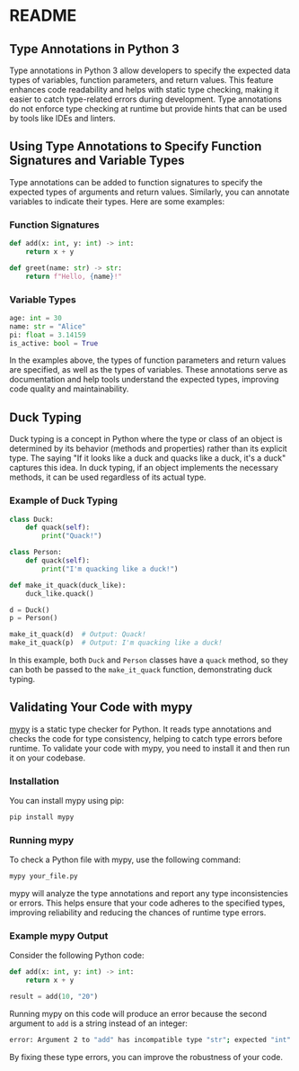 # README

## Type Annotations in Python 3

Type annotations in Python 3 allow developers to specify the expected data types of variables, function parameters, and return values. This feature enhances code readability and helps with static type checking, making it easier to catch type-related errors during development. Type annotations do not enforce type checking at runtime but provide hints that can be used by tools like IDEs and linters.

## Using Type Annotations to Specify Function Signatures and Variable Types

Type annotations can be added to function signatures to specify the expected types of arguments and return values. Similarly, you can annotate variables to indicate their types. Here are some examples:

### Function Signatures

```python
def add(x: int, y: int) -> int:
    return x + y

def greet(name: str) -> str:
    return f"Hello, {name}!"
```

### Variable Types

```python
age: int = 30
name: str = "Alice"
pi: float = 3.14159
is_active: bool = True
```

In the examples above, the types of function parameters and return values are specified, as well as the types of variables. These annotations serve as documentation and help tools understand the expected types, improving code quality and maintainability.

## Duck Typing

Duck typing is a concept in Python where the type or class of an object is determined by its behavior (methods and properties) rather than its explicit type. The saying "If it looks like a duck and quacks like a duck, it's a duck" captures this idea. In duck typing, if an object implements the necessary methods, it can be used regardless of its actual type.

### Example of Duck Typing

```python
class Duck:
    def quack(self):
        print("Quack!")

class Person:
    def quack(self):
        print("I'm quacking like a duck!")

def make_it_quack(duck_like):
    duck_like.quack()

d = Duck()
p = Person()

make_it_quack(d)  # Output: Quack!
make_it_quack(p)  # Output: I'm quacking like a duck!
```

In this example, both `Duck` and `Person` classes have a `quack` method, so they can both be passed to the `make_it_quack` function, demonstrating duck typing.

## Validating Your Code with mypy

[mypy](http://mypy-lang.org/) is a static type checker for Python. It reads type annotations and checks the code for type consistency, helping to catch type errors before runtime. To validate your code with mypy, you need to install it and then run it on your codebase.

### Installation

You can install mypy using pip:

```sh
pip install mypy
```

### Running mypy

To check a Python file with mypy, use the following command:

```sh
mypy your_file.py
```

mypy will analyze the type annotations and report any type inconsistencies or errors. This helps ensure that your code adheres to the specified types, improving reliability and reducing the chances of runtime type errors.

### Example mypy Output

Consider the following Python code:

```python
def add(x: int, y: int) -> int:
    return x + y

result = add(10, "20")
```

Running mypy on this code will produce an error because the second argument to `add` is a string instead of an integer:

```sh
error: Argument 2 to "add" has incompatible type "str"; expected "int"
```

By fixing these type errors, you can improve the robustness of your code.